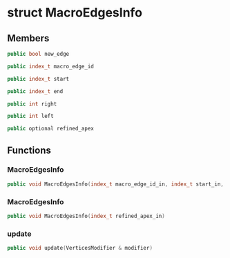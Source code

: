 # struct MacroEdgesInfo


## Members

```cpp
public bool new_edge

```

```cpp
public index_t macro_edge_id

```

```cpp
public index_t start

```

```cpp
public index_t end

```

```cpp
public int right

```

```cpp
public int left

```

```cpp
public optional refined_apex

```



## Functions

### MacroEdgesInfo

```cpp
public void MacroEdgesInfo(index_t macro_edge_id_in, index_t start_in, index_t end_in)
```


### MacroEdgesInfo

```cpp
public void MacroEdgesInfo(index_t refined_apex_in)
```


### update

```cpp
public void update(VerticesModifier & modifier)
```




